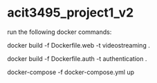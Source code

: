# acit3495_project1_v2

run the following docker commands:

docker build -f Dockerfile.web -t videostreaming .

docker build -f Dockerfile.auth -t authentication .

docker-compose -f docker-compose.yml up
